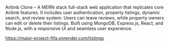 Airbnb Clone – A MERN stack full-stack web application that replicates core Airbnb features. It includes user authentication, property listings, dynamic search, and review system. Users can leave reviews, while property owners can edit or delete their listings. Built using MongoDB, Express.js, React, and Node.js, with a responsive UI and seamless user experience. 

https://major-project-fjfa.onrender.com/listings
